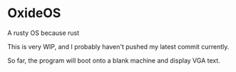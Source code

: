# OxideOS

A rusty OS because rust

This is very WIP, and I probably haven't pushed my latest commit currently.

So far, the program will boot onto a blank machine and display VGA text.
